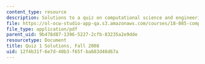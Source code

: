 ```yaml
---
content_type: resource
description: Solutions to a quiz on computational science and engineering.
file: https://ol-ocw-studio-app-qa.s3.amazonaws.com/courses/18-085-computational-science-and-engineering-i-fall-2008/12f4b31f6e7d40b3f65fba683d48d67a_quiz1sol_f08.pdf
file_type: application/pdf
parent_uid: 9b478d87-1396-5227-2cfb-83235a2e9dde
resourcetype: Document
title: Quiz 1 Solutions, Fall 2008
uid: 12f4b31f-6e7d-40b3-f65f-ba683d48d67a
---
```


